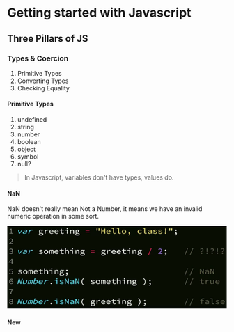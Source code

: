 # Getting started with Javascript



## Three Pillars of JS

### Types & Coercion

1. Primitive Types
2. Converting Types
3. Checking Equality

#### Primitive Types

1. undefined
2. string
3. number
4. boolean
5. object
6. symbol
7. null?

> In Javascript, variables don't have types, values do.

#### NaN

NaN doesn't really mean Not a Number, it means we have an invalid numeric operation in some sort.

![](./images/NaN.png)

#### New

